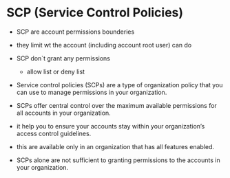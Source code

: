 # SCP (Service Control Policies)

* SCP are account permissions bounderies

* they limit wt the account (including account root user) can do

* SCP don`t grant any permissions 
    - allow list or deny list

* Service control policies (SCPs) are a type of organization policy that you can use to manage permissions in your organization. 

* SCPs offer central control over the maximum available permissions for all accounts in your organization. 

* it help you to ensure your accounts stay within your organization’s access control guidelines.

* this are available only in an organization that has all features enabled.

* SCPs alone are not sufficient to granting permissions to the accounts in your organization. 

